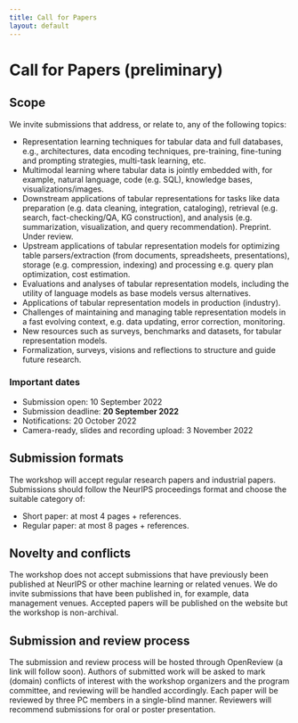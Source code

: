 ```yaml
---
title: Call for Papers
layout: default
---
```


# Call for Papers (preliminary)

## Scope

We invite submissions that address, or relate to, any of the following topics:
- Representation learning techniques for tabular data and full databases, e.g., architectures, data
encoding techniques, pre-training, fine-tuning and prompting strategies, multi-task learning, etc.
- Multimodal learning where tabular data is jointly embedded with, for example, natural language,
code (e.g. SQL), knowledge bases, visualizations/images.
- Downstream applications of tabular representations for tasks like data preparation (e.g. data
cleaning, integration, cataloging), retrieval (e.g. search, fact-checking/QA, KG construction), and
analysis (e.g. summarization, visualization, and query recommendation).
Preprint. Under review.
- Upstream applications of tabular representation models for optimizing table parsers/extraction
(from documents, spreadsheets, presentations), storage (e.g. compression, indexing) and processing
e.g. query plan optimization, cost estimation.
- Evaluations and analyses of tabular representation models, including the utility of language models
as base models versus alternatives.
- Applications of tabular representation models in production (industry).
- Challenges of maintaining and managing table representation models in a fast evolving context, e.g.
data updating, error correction, monitoring.
- New resources such as surveys, benchmarks and datasets, for tabular representation models.
- Formalization, surveys, visions and reflections to structure and guide future research.


### **Important dates**
- Submission open: 10 September 2022
- Submission deadline: <b>20 September 2022</b>
- Notifications: 20 October 2022
- Camera-ready, slides and recording upload: 3 November 2022


## Submission formats
The workshop will accept regular research papers and industrial papers. Submissions should follow
the NeurIPS proceedings format and choose the suitable category of:
- Short paper: at most 4 pages + references.
- Regular paper: at most 8 pages + references.


## Novelty and conflicts
The workshop does not accept submissions that have previously been published at NeurIPS or
other machine learning or related venues. We do invite submissions that have been published in,
for example, data management venues. Accepted papers will be published on the website but the
workshop is non-archival.


## Submission and review process
The submission and review process will be hosted through OpenReview (a link will follow soon). Authors of submitted work will be asked to mark (domain) conflicts of interest with the workshop organizers and the program committee, and reviewing will be handled accordingly. Each paper will be reviewed by three PC members in a single-blind manner. Reviewers will recommend submissions for oral or poster presentation.